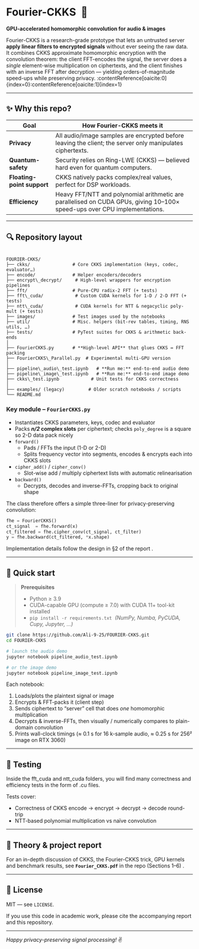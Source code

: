 # Fourier-CKKS &nbsp;🚀  
**GPU-accelerated homomorphic convolution for audio & images**

Fourier-CKKS is a research-grade prototype that lets an untrusted server **apply linear filters to encrypted signals** without ever seeing the raw data.  
It combines CKKS approximate homomorphic encryption with the convolution theorem: the client FFT-encodes the signal, the server does a *single* element-wise multiplication on ciphertexts, and the client finishes with an inverse FFT after decryption — yielding orders-of-magnitude speed-ups while preserving privacy. :contentReference[oaicite:0]{index=0}:contentReference[oaicite:1]{index=1}

---

## ✨ Why this repo?

| Goal | How Fourier-CKKS meets it |
|------|---------------------------|
| **Privacy** | All audio/image samples are encrypted before leaving the client; the server only manipulates ciphertexts. |
| **Quantum-safety** | Security relies on Ring-LWE (CKKS) — believed hard even for quantum computers.
| **Floating-point support** | CKKS natively packs complex/real values, perfect for DSP workloads. |
| **Efficiency** | Heavy FFT/NTT and polynomial arithmetic are parallelised on CUDA GPUs, giving 10–100× speed-ups over CPU implementations. |

---

## 🔍 Repository layout

```

FOURIER-CKKS/
├── ckks/                # Core CKKS implementation (keys, codec, evaluator…)
├── encode/              # Helper encoders/decoders
├── encrypt\_decrypt/     # High-level wrappers for encryption pipelines
├── fft/                 # Pure-CPU radix-2 FFT (+ tests)
├── fft\_cuda/            # Custom CUDA kernels for 1-D / 2-D FFT (+ tests)
├── ntt\_cuda/            # CUDA kernels for NTT & negacyclic poly-mult (+ tests)
├── images/              # Test images used by the notebooks
├── util/                # Misc. helpers (bit-rev tables, timing, RNS utils, …)
├── tests/               # PyTest suites for CKKS & arithmetic back-ends
│
├── FourierCKKS.py       # **High-level API** that glues CKKS ↔ FFT packing
├── FourierCKKS\_Parallel.py  # Experimental multi-GPU version
│
├── pipeline\_audio\_test.ipynb   # **Run me:** end-to-end audio demo
├── pipeline\_image\_test.ipynb   # **Run me:** end-to-end image demo
├── ckks\_test.ipynb            # Unit tests for CKKS correctness
│
├── examples/ (legacy)         # Older scratch notebooks / scripts
└── README.md

````

### Key module – `FourierCKKS.py`

* Instantiates CKKS parameters, keys, codec and evaluator  
* Packs **_n/2_ complex slots** per ciphertext; checks `poly_degree` is a square so 2-D data pack nicely  
* `forward()`  
  * Pads / FFTs the input (1-D or 2-D)  
  * Splits frequency vector into segments, encodes & encrypts each into CKKS slots  
* `cipher_add()` / `cipher_conv()`  
  * Slot-wise add / multiply ciphertext lists with automatic relinearisation  
* `backward()`  
  * Decrypts, decodes and inverse-FFTs, cropping back to original shape

The class therefore offers a simple three-liner for privacy-preserving convolution:

```python
fhe = FourierCKKS()
ct_signal  = fhe.forward(x)
ct_filtered = fhe.cipher_conv(ct_signal, ct_filter)
y = fhe.backward(ct_filtered, *x.shape)
````

Implementation details follow the design in §2 of the report .

---

## 🚀 Quick start

> **Prerequisites**
>
> * Python ≥ 3.9
> * CUDA-capable GPU (compute ≥ 7.0) with CUDA 11+ tool-kit installed
> * `pip install -r requirements.txt`   *(NumPy, Numba, PyCUDA, Cupy, Jupyter, …)*

```bash
git clone https://github.com/Ali-9-25/FOURIER-CKKS.git
cd FOURIER-CKKS

# launch the audio demo
jupyter notebook pipeline_audio_test.ipynb

# or the image demo
jupyter notebook pipeline_image_test.ipynb
```

Each notebook:

1. Loads/plots the plaintext signal or image
2. Encrypts & FFT-packs it (client step)
3. Sends ciphertext to “server” cell that does *one* homomorphic multiplication
4. Decrypts & inverse-FFTs, then visually / numerically compares to plain-domain convolution
5. Prints wall-clock timings (≈ 0.1 s for 16 k-sample audio, ≈ 0.25 s for 256² image on RTX 3060)&#x20;

---

## 🧪 Testing

Inside the fft_cuda and ntt_cuda folders, you will find many correctness and efficiency tests in the form of .cu files.

Tests cover:

* Correctness of CKKS encode → encrypt → decrypt → decode round-trip
* NTT-based polynomial multiplication vs naïve convolution

---

## 📖 Theory & project report

For an in-depth discussion of CKKS, the Fourier-CKKS trick, GPU kernels and benchmark results, see **`Fourier_CKKS.pdf`** in the repo (Sections 1–6) .

---

## 📜 License

MIT — see `LICENSE`.

If you use this code in academic work, please cite the accompanying report and this repository.

---

*Happy privacy-preserving signal processing!* ✌️
